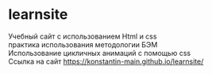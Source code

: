 # learnsite

Учебный сайт с использованием Html и css</br>
практика использования методологии БЭМ</br>
Использование цикличных анимаций с помощью css</br>
Ссылка на сайт https://konstantin-main.github.io/learnsite/
